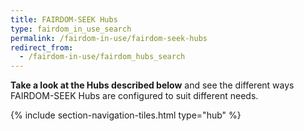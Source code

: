 ```yaml
---
title: FAIRDOM-SEEK Hubs
type: fairdom_in_use_search
permalink: /fairdom-in-use/fairdom-seek-hubs
redirect_from:
  - /fairdom-in-use/fairdom_hubs_search
---
```


<i class="fa-solid fa-folder-tree"></i>  **Take a look at the Hubs described below** and see the different ways FAIRDOM-SEEK Hubs are configured to suit different needs.

{% include section-navigation-tiles.html type="hub" %}

